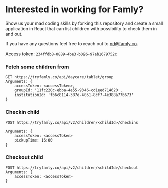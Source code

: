 # Interested in working for Famly?

Show us your mad coding skills by forking this repository and create a small application in React that can list children with possibility to check them in and out.

If you have any questions feel free to reach out to nd@famly.co.

Access token: `234ffdb8-0889-4be3-b096-97ab1679752c`

### Fetch some children from
```
GET https://tryfamly.co/api/daycare/tablet/group
Arguments: {
	accessToken: <accessToken>,
	groupId: '11fc220c-ebba-4e55-9346-cd1eed714620',
	institutionId: 'fb6c8114-387e-4051-8cf7-4e388a77b673'
}
```

### Checkin child
```
POST https://tryfamly.co/api/v2/children/<childId>/checkins

Arguments: {
	accessToken: <accessToken>
	pickupTime: 16:00
}
```

### Checkout child
```
POST https://tryfamly.co/api/v2/children/<childId>/checkout
Arguments: {
	accessToken: <accessToken>
}
```
